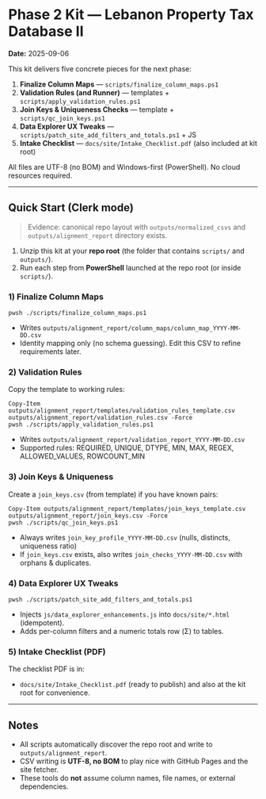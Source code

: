 # Phase 2 Kit — Lebanon Property Tax Database II

**Date:** 2025-09-06

This kit delivers five concrete pieces for the next phase:

1. **Finalize Column Maps** — `scripts/finalize_column_maps.ps1`
2. **Validation Rules (and Runner)** — templates + `scripts/apply_validation_rules.ps1`
3. **Join Keys & Uniqueness Checks** — template + `scripts/qc_join_keys.ps1`
4. **Data Explorer UX Tweaks** — `scripts/patch_site_add_filters_and_totals.ps1` + JS
5. **Intake Checklist** — `docs/site/Intake_Checklist.pdf` (also included at kit root)

All files are UTF-8 (no BOM) and Windows-first (PowerShell). No cloud resources required.

---

## Quick Start (Clerk mode)

> Evidence: canonical repo layout with `outputs/normalized_csvs` and `outputs/alignment_report` directory exists.

1. Unzip this kit at your **repo root** (the folder that contains `scripts/` and `outputs/`).  
2. Run each step from **PowerShell** launched at the repo root (or inside `scripts/`).

### 1) Finalize Column Maps
```pwsh
pwsh ./scripts/finalize_column_maps.ps1
```
- Writes `outputs/alignment_report/column_maps/column_map_YYYY-MM-DD.csv`
- Identity mapping only (no schema guessing). Edit this CSV to refine requirements later.

### 2) Validation Rules
Copy the template to working rules:
```pwsh
Copy-Item outputs/alignment_report/templates/validation_rules_template.csv outputs/alignment_report/validation_rules.csv -Force
pwsh ./scripts/apply_validation_rules.ps1
```
- Writes `outputs/alignment_report/validation_report_YYYY-MM-DD.csv`
- Supported rules: REQUIRED, UNIQUE, DTYPE, MIN, MAX, REGEX, ALLOWED_VALUES, ROWCOUNT_MIN

### 3) Join Keys & Uniqueness
Create a `join_keys.csv` (from template) if you have known pairs:
```pwsh
Copy-Item outputs/alignment_report/templates/join_keys_template.csv outputs/alignment_report/join_keys.csv -Force
pwsh ./scripts/qc_join_keys.ps1
```
- Always writes `join_key_profile_YYYY-MM-DD.csv` (nulls, distincts, uniqueness ratio)  
- If `join_keys.csv` exists, also writes `join_checks_YYYY-MM-DD.csv` with orphans & duplicates.

### 4) Data Explorer UX Tweaks
```pwsh
pwsh ./scripts/patch_site_add_filters_and_totals.ps1
```
- Injects `js/data_explorer_enhancements.js` into `docs/site/*.html` (idempotent).
- Adds per-column filters and a numeric totals row (Σ) to tables.

### 5) Intake Checklist (PDF)
The checklist PDF is in:
- `docs/site/Intake_Checklist.pdf` (ready to publish) and also at the kit root for convenience.

---

## Notes
- All scripts automatically discover the repo root and write to `outputs/alignment_report`.
- CSV writing is **UTF-8, no BOM** to play nice with GitHub Pages and the site fetcher.
- These tools do **not** assume column names, file names, or external dependencies.
